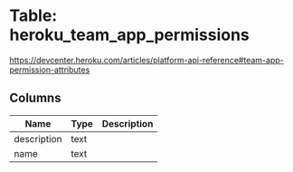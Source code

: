 
# Table: heroku_team_app_permissions
https://devcenter.heroku.com/articles/platform-api-reference#team-app-permission-attributes
## Columns
| Name        | Type           | Description  |
| ------------- | ------------- | -----  |
|description|text||
|name|text||
